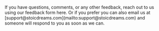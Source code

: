 <webui-data data-page-title="Contact {COMPANY_SINGULAR}"></webui-data>

<webui-sideimage src="https://cdn.myfi.ws/v/Vecteezy/cartoon-style-cloud-storage-data-processing-message.svg">
    <webui-page-segment elevation="10">
        If you have questions, comments, or any other feedback, reach out to us using our feedback form <a data-click="feedback">here</a>.
        Or if you prefer you can also email us at [support@stoicdreams.com](mailto:support@stoicdreams.com) and someone will respond to you as soon as we can.
    </webui-page-segment>
</webui-sideimage>

